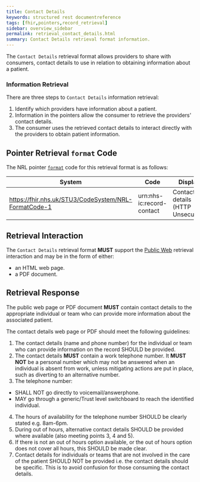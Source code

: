 ```yaml
---
title: Contact Details
keywords: structured rest documentreference
tags: [fhir,pointers,record_retrieval]
sidebar: overview_sidebar
permalink: retrieval_contact_details.html
summary: Contact Details retrieval format information.
---
```


The `Contact Details` retrieval format allows providers to share with consumers, contact details to use in relation to obtaining information about a patient.

### Information Retrieval

There are three steps to `Contact Details` information retrieval:

1. Identify which providers have information about a patient.
2. Information in the pointers allow the consumer to retrieve the providers' contact details.
3. The consumer uses the retrieved contact details to interact directly with the providers to obtain patient information.

## Pointer Retrieval `format` Code

The NRL pointer [`format`](pointer_fhir_resource.html#retrieval-format) code for this retrieval format is as follows:

|System|Code|Display|
|------|----|-------|
| https://fhir.nhs.uk/STU3/CodeSystem/NRL-FormatCode-1 | urn:nhs-ic:record-contact | Contact details (HTTP Unsecured) |

## Retrieval Interaction

The `Contact Details` retrieval format **MUST** support the [Public Web](retrieval_http_unsecure.html) retrieval interaction and may be in the form of either:
- an HTML web page.
- a PDF document.

## Retrieval Response

The public web page or PDF document **MUST** contain contact details to the appropriate individual or team who can provide more information about the associated patient.

The contact details web page or PDF should meet the following guidelines:

1. The contact details (name and phone number) for the individual or team who can provide information on the record SHOULD be provided.
2. The contact details **MUST** contain a work telephone number. It **MUST NOT** be a personal number which may not be answered when an individual is absent from work, unless mitigating actions are put in place, such as diverting to an alternative number.
3. The telephone number:
- SHALL NOT go directly to voicemail/answerphone.
- MAY go through a generic/Trust level switchboard to reach the identified individual.
4. The hours of availability for the telephone number SHOULD be clearly stated e.g. 8am-6pm.
5. During out of hours, alternative contact details SHOULD be provided where available (also meeting points 3, 4 and 5).
6. If there is not an out of hours option available, or the out of hours option does not cover all hours, this SHOULD be made clear.
7. Contact details for individuals or teams that are not involved in the care of the patient SHOULD NOT be provided i.e. the contact details should be specific. This is to avoid confusion for those consuming the contact details.
